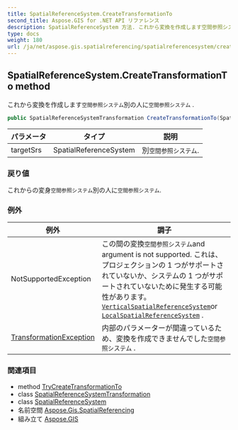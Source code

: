 ```yaml
---
title: SpatialReferenceSystem.CreateTransformationTo
second_title: Aspose.GIS for .NET API リファレンス
description: SpatialReferenceSystem 方法. これから変換を作成します空間参照システム別の人に空間参照システム .
type: docs
weight: 180
url: /ja/net/aspose.gis.spatialreferencing/spatialreferencesystem/createtransformationto/
---
```

## SpatialReferenceSystem.CreateTransformationTo method

これから変換を作成します`空間参照システム`別の人に`空間参照システム` .

```csharp
public SpatialReferenceSystemTransformation CreateTransformationTo(SpatialReferenceSystem targetSrs)
```

| パラメータ | タイプ | 説明 |
| --- | --- | --- |
| targetSrs | SpatialReferenceSystem | 別`空間参照システム`. |

### 戻り値

これからの変身`空間参照システム`別の人に`空間参照システム`.

### 例外

| 例外 | 調子 |
| --- | --- |
| NotSupportedException | この間の変換`空間参照システム`and argument is not supported. これは、プロジェクションの 1 つがサポートされていないか、システムの 1 つがサポートされていないために発生する可能性があります。[`VerticalSpatialReferenceSystem`](../../verticalspatialreferencesystem/)or [`LocalSpatialReferenceSystem`](../../localspatialreferencesystem/) . |
| [TransformationException](../../transformationexception/) | 内部のパラメーターが間違っているため、変換を作成できませんでした`空間参照システム` . |

### 関連項目

* method [TryCreateTransformationTo](../trycreatetransformationto/)
* class [SpatialReferenceSystemTransformation](../../spatialreferencesystemtransformation/)
* class [SpatialReferenceSystem](../)
* 名前空間 [Aspose.Gis.SpatialReferencing](../../spatialreferencesystem/)
* 組み立て [Aspose.GIS](../../../)


